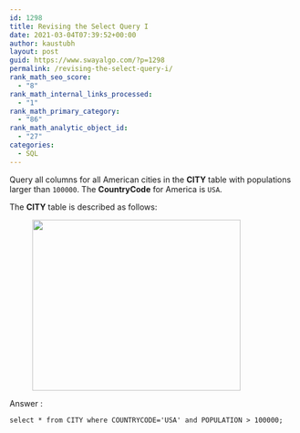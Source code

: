 ```yaml
---
id: 1298
title: Revising the Select Query I
date: 2021-03-04T07:39:52+00:00
author: kaustubh
layout: post
guid: https://www.swayalgo.com/?p=1298
permalink: /revising-the-select-query-i/
rank_math_seo_score:
  - "8"
rank_math_internal_links_processed:
  - "1"
rank_math_primary_category:
  - "86"
rank_math_analytic_object_id:
  - "27"
categories:
  - SQL
---
```

Query all columns for all American cities in the&nbsp;**CITY**&nbsp;table with populations larger than&nbsp;`100000`. The&nbsp;**CountryCode**&nbsp;for America is&nbsp;`USA`.

The **CITY** table is described as follows:<figure class="wp-block-image size-large">

<img loading="lazy" width="365" height="300" src="http://blog.kaustubh.codes/wp-content/uploads/2021/03/1449729804-f21d187d0f-CITY.jpg" alt="" class="wp-image-1299" srcset="https://blog.kaustubh.codes/wp-content/uploads/2021/03/1449729804-f21d187d0f-CITY.jpg 365w, https://blog.kaustubh.codes/wp-content/uploads/2021/03/1449729804-f21d187d0f-CITY-300x247.jpg 300w" sizes="(max-width: 365px) 100vw, 365px" /> </figure> 



Answer :

<pre class="wp-block-code"><code>select * from CITY where COUNTRYCODE='USA' and POPULATION > 100000;</code></pre>